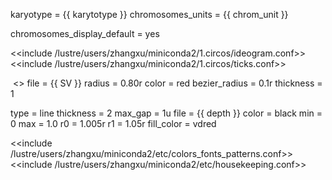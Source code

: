 karyotype = {{ karytotype }}
chromosomes_units = {{ chrom_unit }}

chromosomes_display_default = yes

<<include /lustre/users/zhangxu/miniconda2/1.circos/ideogram.conf>>
<<include /lustre/users/zhangxu/miniconda2/1.circos/ticks.conf>>

<image>
<<include /lustre/users/zhangxu/miniconda2/etc/image.conf>>
</image>

<links>

<link>
file = {{ SV }}
radius = 0.80r
color = red
bezier_radius = 0.1r
thickness = 1
</link>

</links>

<plots>

<plot>

type = line
thickness = 2
max_gap = 1u
file = {{ depth }}
color = black
min = 0
max = 1.0
r0 = 1.005r
r1 = 1.05r
fill_color = vdred
</plot>

</plots>

<<include /lustre/users/zhangxu/miniconda2/etc/colors_fonts_patterns.conf>>
<<include /lustre/users/zhangxu/miniconda2/etc/housekeeping.conf>>

